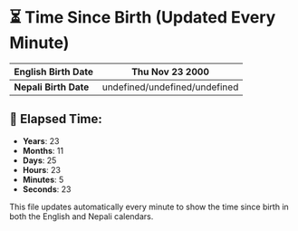 # ⏳ Time Since Birth (Updated Every Minute)

| **English Birth Date** | Thu Nov 23 2000 |
|------------------------|-------------------------------------|
| **Nepali Birth Date**  | undefined/undefined/undefined                  |

## 📅 Elapsed Time:

- **Years**: 23
- **Months**: 11
- **Days**: 25
- **Hours**: 23
- **Minutes**: 5
- **Seconds**: 23

This file updates automatically every minute to show the time since birth in both the English and Nepali calendars.